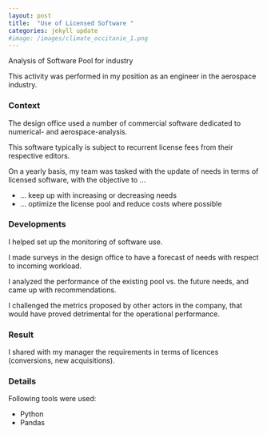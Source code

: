 ```yaml
---
layout: post
title:  "Use of Licensed Software "
categories: jekyll update
#image: /images/climate_occitanie_1.png
---
```


Analysis of Software Pool for industry

This activity was performed in my position as an engineer in the aerospace industry.


<h3>Context</h3>

The design office used a number of commercial software dedicated to numerical- and aerospace-analysis.

This software typically is subject to recurrent license fees from their respective editors.

On a yearly basis, my team was tasked with the update of needs in terms of licensed software, with the objective to ...
<ul class="list-group">
  <li class="list-group-item">... keep up with increasing or decreasing needs</li>
  <li class="list-group-item">... optimize the license pool and reduce costs where possible</li>
</ul>

<div class="mt20"></div>

<h3>Developments</h3>

I helped set up the monitoring of software use.

I made surveys in the design office to have a forecast of needs with respect to incoming workload.

I analyzed the performance of the existing pool vs. the future needs, and came up with recommendations.

I challenged the metrics proposed by other actors in the company, that would have proved detrimental for the operational performance.

<h3>Result</h3>

I shared with my manager the requirements in terms of licences (conversions, new acquisitions).


<h3>Details</h3>

Following tools were used:
<ul class="list-group">
  <li class="list-group-item">Python</li>
  <li class="list-group-item">Pandas</li>
</ul>
